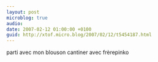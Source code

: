 ```yaml
---
layout: post
microblog: true
audio: 
date: 2007-02-12 01:00:00 +0100
guid: http://xtof.micro.blog/2007/02/12/t5454187.html
---
```

parti avec mon blouson cantiner avec frèrepinko 

